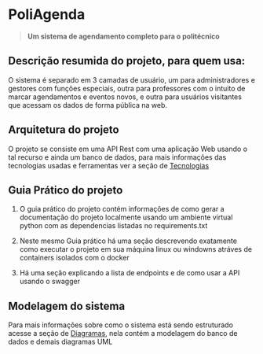 # PoliAgenda

> **Um sistema de agendamento completo para o politécnico**


## Descrição resumida do projeto, para quem usa:

O sistema é separado em 3 camadas de usuário, um para administradores
e gestores com funções especiais, outra para professores com o intuito
de marcar agendamentos e eventos novos, e outra para usuários visitantes
que acessam os dados de forma pública na web.

## Arquitetura do projeto

O projeto se consiste em uma API Rest com uma aplicação Web usando o tal
recurso e ainda um banco de dados, para mais informações das tecnologias
usadas e ferramentas ver a seção de [Tecnologias]()

## Guia Prático do projeto

1. O guia prático do projeto contém informações de como gerar a documentação do projeto
localmente usando um ambiente virtual python com as dependencias listadas no requirements.txt

2. Neste mesmo Guia prático há uma seção descrevendo exatamente como executar o projeto
em sua máquina linux ou windowns atráves de containers isolados com o docker

3. Há uma seção explicando a lista de endpoints e de como usar a API usando o swagger

## Modelagem do sistema

Para mais informações sobre como o sistema está sendo estruturado acesse
a seção de [Diagramas](), nela contém a modelagem do banco de dados e demais
diagramas UML






